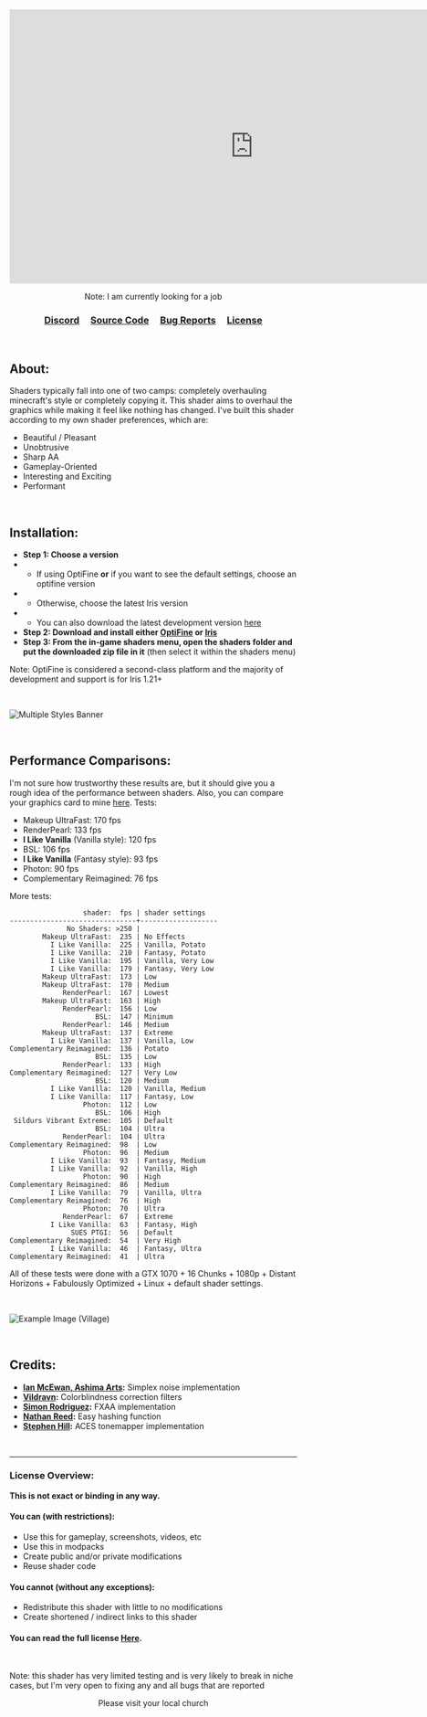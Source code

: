 <iframe style="text-align: center;" width="853" height="480" src="https://www.youtube.com/embed/yaY3NHZZ7c0?si=PIp_R834NMNwrSfa" title="YouTube video player" frameborder="0" allow="accelerometer; autoplay; clipboard-write; encrypted-media; gyroscope; picture-in-picture; web-share" referrerpolicy="strict-origin-when-cross-origin" allowfullscreen></iframe>

<p style="text-align: center;">Note: I am currently looking for a job</p>

<h3 style="text-align: center;"><a href="https://discord.com/invite/h99ZBex9nZ">Discord</a> &nbsp; &nbsp; <a href="https://github.com/What42Pizza/I-Like-Vanilla">Source Code</a> &nbsp; &nbsp; <a href="https://github.com/What42Pizza/I-Like-Vanilla/issues">Bug Reports</a> &nbsp; &nbsp; <a href="https://github.com/What42Pizza/I-Like-Vanilla/blob/main/LICENSE">License</a></h3>

<br>

## About:

Shaders typically fall into one of two camps: completely overhauling minecraft's style or completely copying it. This shader aims to overhaul the graphics while making it feel like nothing has changed. I've built this shader according to my own shader preferences, which are:

- Beautiful / Pleasant
- Unobtrusive
- Sharp AA
- Gameplay-Oriented
- Interesting and Exciting
- Performant

<br>

## Installation:

- **Step 1: Choose a version**
- - If using OptiFine **or** if you want to see the default settings, choose an optifine version
- - Otherwise, choose the latest Iris version
- - You can also download the latest development version [here](https://github.com/What42Pizza/I-Like-Vanilla/archive/refs/heads/main.zip)
- **Step 2: Download and install either [OptiFine](https://optifine.net/downloads) or [Iris](https://modrinth.com/mod/iris)**
- **Step 3: From the in-game shaders menu, open the shaders folder and put the downloaded zip file in it** (then select it within the shaders menu)

Note: OptiFine is considered a second-class platform and the majority of development and support is for Iris 1.21+

<br>

![Multiple Styles Banner](https://cdn.modrinth.com/data/DoODk4HD/images/33349c8badfcd600d81ef94d2330888df625e8bc.png)

<br>

## Performance Comparisons:

I'm not sure how trustworthy these results are, but it should give you a rough idea of the performance between shaders. Also, you can compare your graphics card to mine [here](https://www.techpowerup.com/gpu-specs/geforce-gtx-1070.c2840). Tests:

- Makeup UltraFast: 170 fps
- RenderPearl: 133 fps
- **I Like Vanilla** (Vanilla style): 120 fps
- BSL: 106 fps
- **I Like Vanilla** (Fantasy style): 93 fps
- Photon: 90 fps
- Complementary Reimagined: 76 fps

More tests:

<div class="spoiler">

```
                  shader:  fps | shader settings
-------------------------------+-------------------
              No Shaders: >250 |
        Makeup UltraFast:  235 | No Effects
          I Like Vanilla:  225 | Vanilla, Potato
          I Like Vanilla:  210 | Fantasy, Potato
          I Like Vanilla:  195 | Vanilla, Very Low
          I Like Vanilla:  179 | Fantasy, Very Low
        Makeup UltraFast:  173 | Low
        Makeup UltraFast:  170 | Medium
             RenderPearl:  167 | Lowest
        Makeup UltraFast:  163 | High
             RenderPearl:  156 | Low
                     BSL:  147 | Minimum
             RenderPearl:  146 | Medium
        Makeup UltraFast:  137 | Extreme
          I Like Vanilla:  137 | Vanilla, Low
Complementary Reimagined:  136 | Potato
                     BSL:  135 | Low
             RenderPearl:  133 | High
Complementary Reimagined:  127 | Very Low
                     BSL:  120 | Medium
          I Like Vanilla:  120 | Vanilla, Medium
          I Like Vanilla:  117 | Fantasy, Low
                  Photon:  112 | Low
                     BSL:  106 | High
 Sildurs Vibrant Extreme:  105 | Default
                     BSL:  104 | Ultra
             RenderPearl:  104 | Ultra
Complementary Reimagined:  98  | Low
                  Photon:  96  | Medium
          I Like Vanilla:  93  | Fantasy, Medium
          I Like Vanilla:  92  | Vanilla, High
                  Photon:  90  | High
Complementary Reimagined:  86  | Medium
          I Like Vanilla:  79  | Vanilla, Ultra
Complementary Reimagined:  76  | High
                  Photon:  70  | Ultra
             RenderPearl:  67  | Extreme
          I Like Vanilla:  63  | Fantasy, High
               SUES PTGI:  56  | Default
Complementary Reimagined:  54  | Very High
          I Like Vanilla:  46  | Fantasy, Ultra
Complementary Reimagined:  41  | Ultra
```

</div>

All of these tests were done with a GTX 1070 + 16 Chunks + 1080p + Distant Horizons + Fabulously Optimized + Linux + default shader settings.

<br>

![Example Image (Village)](https://cdn.modrinth.com/data/DoODk4HD/images/f096b2f6337d557519145440e413bb26a26641fb.jpeg)

<br>

## Credits:

- **[Ian McEwan, Ashima Arts](https://github.com/ashima/webgl-noise):** Simplex noise implementation
- **[Vildravn](https://godotshaders.com/shader/colorblindness-correction-shader/):** Colorblindness correction filters
- **[Simon Rodriguez](https://github.com/kosua20/MIDIVisualizer/blob/master/resources/shaders/fxaa.frag):** FXAA implementation
- **[Nathan Reed](https://www.reedbeta.com/blog/hash-functions-for-gpu-rendering/):** Easy hashing function
- **[Stephen Hill](https://github.com/TheRealMJP/BakingLab/blob/master/BakingLab/ACES.hlsl):** ACES tonemapper implementation

<br>

---

### License Overview:
**This is not exact or binding in any way.**

#### You can (with restrictions):

- Use this for gameplay, screenshots, videos, etc
- Use this in modpacks
- Create public and/or private modifications
- Reuse shader code

#### You cannot (without any exceptions):

- Redistribute this shader with little to no modifications
- Create shortened / indirect links to this shader

#### You can read the full license [Here](https://github.com/What42Pizza/I-Like-Vanilla/blob/main/LICENSE).

<br>

Note: this shader has very limited testing and is very likely to break in niche cases, but I'm very open to fixing any and all bugs that are reported

<p style="text-align: center;">Please visit your local church</p>
